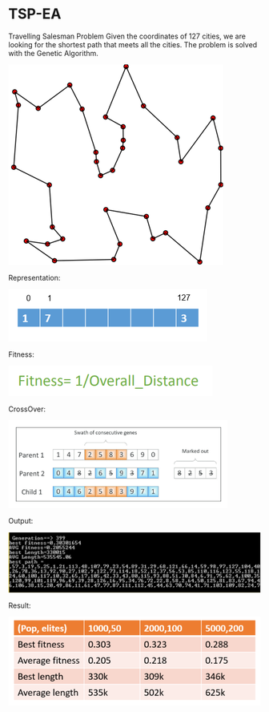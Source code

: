 # TSP-EA
Travelling Salesman Problem
Given the coordinates of 127 cities, we are looking for the shortest path that meets all the cities. The problem is solved with the Genetic Algorithm.

![alt text](https://github.com/ParsProgrammer/TSP-EA/blob/master/Picture1.png?raw=true)

Representation:

![alt text](https://github.com/ParsProgrammer/TSP-EA/blob/master/rep.png?raw=true)

Fitness:

![alt text](https://github.com/ParsProgrammer/TSP-EA/blob/master/fit.png?raw=true)

CrossOver:

![alt text](https://github.com/ParsProgrammer/TSP-EA/blob/master/cross.png?raw=true)

Output:

![alt text](https://github.com/ParsProgrammer/TSP-EA/blob/master/Picture2.png?raw=true)

Result:

![alt text](https://github.com/ParsProgrammer/TSP-EA/blob/master/res.png?raw=true)
